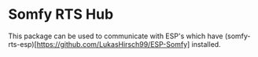# Somfy RTS Hub

This package can be used to communicate with ESP's which have (somfy-rts-esp)[https://github.com/LukasHirsch99/ESP-Somfy] installed.

